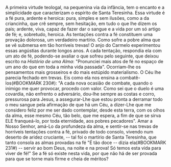 
A primeira virtude teologal, na pequenina via da infância, tem o encanto e a simplicidade que caracterizam o espírito de Santa Teresinha. Essa virtude é a fé pura, ardente e heroica: pura, simples e sem ilusões, como a da criancinha, que crê sempre, sem hesitação, em tudo o que lhe dizem os pais; ardente, viva, capaz de fazer dar o sangue e a vida por um só artigo de fé; e, sobretudo, heroica. As tentações contra a fé constituem uma provação dolorosa, um verdadeiro martírio. Como sofre a pobre alma que se vê submersa em tão horríveis trevas! O anjo do Carmelo experimentou essas angústias durante longos anos. A cada tentação, respondia ela com um ato de fé, podendo-se avaliar o que sofreu pelo seguinte, que deixou escrito na *História de uma Alma*: "Pronunciei mais atos de fé no espaço de um ano do que em toda a minha vida passada". Ocorriam-lhe os pensamentos mais grosseiros e do mais estúpido materialismo. O Céu lhe parecia fechado em trevas. Eis como ela nos ensina a combatê-los(#BOOKMARK 230#): "A cada nova ocasião de combate, quando o inimigo me quer provocar, procedo com valor. Como sei que o duelo é uma covardia, não enfrento o adversário, dou-lhe sempre as costas e corro, pressurosa para Jesus, a assegurar-Lhe que estou pronta a derramar todo o meu sangue pela afirmação de que há um Céu, a dizer-Lhe que me considero feliz por me ser dado contemplar, desde esta terra, com os olhos da alma, esse mesmo Céu, tão belo, que me espera, a fim de que se sirva ELE franqueá-lo, por toda eternidade, aos pobres pecadores". Amar a Nosso Senhor, amá-Lo da profundeza da alma, e sentir-se nas trevas de horríveis tentações contra a fé, privado de todo consolo, vivendo num deserto de aridez cruciante, -- tal foi o martírio de Santa Teresinha, que tanto consola as almas provadas na fé "É tão doce -- dizia ela(#BOOKMARK 231#) -- servir ao bom Deus, na noite e na prova! Só temos esta vida para viver de fé!" Se a fé só existe nesta vida, por que não há de ser provada para que se torne mais firme e cheia de méritos?

